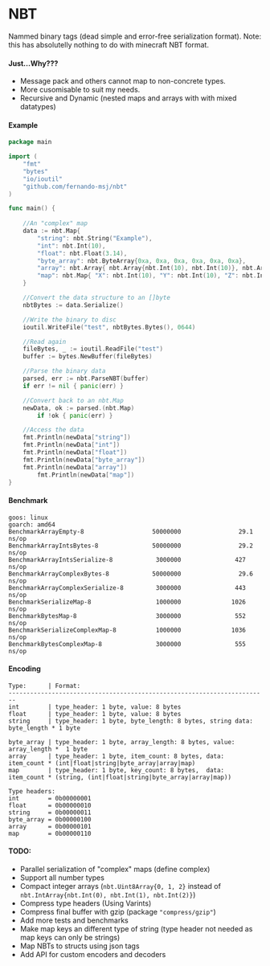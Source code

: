 # NBT

Nammed binary tags (dead simple and error-free serialization format).
Note: this has absolutelly nothing to do with minecraft NBT format.

#### Just...Why???

* Message pack and others cannot map to non-concrete types.
* More cusomisable to suit my needs.
* Recursive and Dynamic (nested maps and arrays with with mixed datatypes) 

#### Example

```go
package main

import (
	"fmt"
	"bytes"
	"io/ioutil"
	"github.com/fernando-msj/nbt"
)

func main() {
	
	//An "complex" map
	data := nbt.Map{
		"string": nbt.String("Example"),
		"int": nbt.Int(10),
		"float": nbt.Float(3.14),
		"byte_array": nbt.ByteArray{0xa, 0xa, 0xa, 0xa, 0xa, 0xa},
		"array": nbt.Array{ nbt.Array{nbt.Int(10), nbt.Int(10)}, nbt.Array{nbt.Int(30) },
		"map": nbt.Map{ "X": nbt.Int(10), "Y": nbt.Int(10), "Z": nbt.Int(10) },
	}

	//Convert the data structure to an []byte
	nbtBytes := data.Serialize()

	//Write the binary to disc
	ioutil.WriteFile("test", nbtBytes.Bytes(), 0644)

	//Read again
	fileBytes, _ := ioutil.ReadFile("test")
	buffer := bytes.NewBuffer(fileBytes)

	//Parse the binary data
	parsed, err := nbt.ParseNBT(buffer)
	if err != nil { panic(err) }

	//Convert back to an nbt.Map
	newData, ok := parsed.(nbt.Map)
        if !ok { panic(err) }

	//Access the data
	fmt.Println(newData["string"])
	fmt.Println(newData["int"])
	fmt.Println(newData["float"])
	fmt.Println(newData["byte_array"])
	fmt.Println(newData["array"])
        fmt.Println(newData["map"])
}

```

#### Benchmark
```
goos: linux
goarch: amd64
BenchmarkArrayEmpty-8                   50000000                29.1 ns/op
BenchmarkArrayIntsBytes-8               50000000                29.2 ns/op
BenchmarkArrayIntsSerialize-8            3000000               427 ns/op
BenchmarkArrayComplexBytes-8            50000000                29.6 ns/op
BenchmarkArrayComplexSerialize-8         3000000               443 ns/op
BenchmarkSerializeMap-8                  1000000              1026 ns/op
BenchmarkBytesMap-8                      3000000               552 ns/op
BenchmarkSerializeComplexMap-8           1000000              1036 ns/op
BenchmarkBytesComplexMap-8               3000000               555 ns/op
```

#### Encoding
```
Type:      | Format:
------------------------------------------------------------------------
int        | type_header: 1 byte, value: 8 bytes
float      | type_header: 1 byte, value: 8 bytes
string     | type_header: 1 byte, byte_length: 8 bytes, string data: byte_length * 1 byte

byte_array | type_header: 1 byte, array_length: 8 bytes, value: array_length *  1 byte
array      | type_header: 1 byte, item_count: 8 bytes, data: item_count * (int|float|string|byte_array|array|map)
map        | type_header: 1 byte, key_count: 8 bytes,  data: item_count * (string, (int|float|string|byte_array|array|map))

Type headers:
int        = 0b00000001
float      = 0b00000010
string     = 0b00000011
byte_array = 0b00000100
array      = 0b00000101
map        = 0b00000110
```

#### TODO:
* Parallel serialization of "complex" maps (define complex)
* Support all number types
* Compact integer arrays (`nbt.Uint8Array{0, 1, 2}` instead of `nbt.IntArray{nbt.Int(0), nbt.Int(1), nbt.Int(2)}`)
* Compress type headers (Using Varints)
* Compress final buffer with gzip (package `"compress/gzip"`)
* Add more tests and benchmarks
* Make map keys an different type of string (type header not needed as map keys can only be strings)
* Map NBTs to structs using json tags
* Add API for custom encoders and decoders
